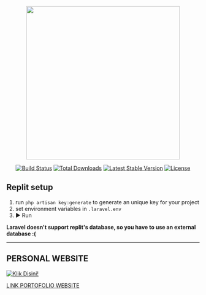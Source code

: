 <p align="center"><a href="https://laravel.com" target="_blank"><img src="https://raw.githubusercontent.com/laravel/art/master/logo-lockup/5%20SVG/2%20CMYK/1%20Full%20Color/laravel-logolockup-cmyk-red.svg" width="400"></a></p>

<p align="center">
<a href="https://travis-ci.org/laravel/framework"><img src="https://travis-ci.org/laravel/framework.svg" alt="Build Status"></a>
<a href="https://packagist.org/packages/laravel/framework"><img src="https://img.shields.io/packagist/dt/laravel/framework" alt="Total Downloads"></a>
<a href="https://packagist.org/packages/laravel/framework"><img src="https://img.shields.io/packagist/v/laravel/framework" alt="Latest Stable Version"></a>
<a href="https://packagist.org/packages/laravel/framework"><img src="https://img.shields.io/packagist/l/laravel/framework" alt="License"></a>
</p>

## Replit setup
1. run `php artisan key:generate` to generate an unique key for your project
1. set environment variables in `.laravel.env`
1. ▶ Run

**Laravel doesn't support replit's database,
so you have to use an external database :(**

----

## PERSONAL WEBSITE

[![Klik Disini!](https://img.shields.io/badge/GitHub-Profile-brightgreen.svg)](https://lab-si-4b-muhamad-meiko-triputra-09031282126035.pemweb-si4b.repl.co)

<a href="https://lab-si-4b-muhamad-meiko-triputra-09031282126035.pemweb-si4b.repl.co">LINK PORTOFOLIO WEBSITE</a>
